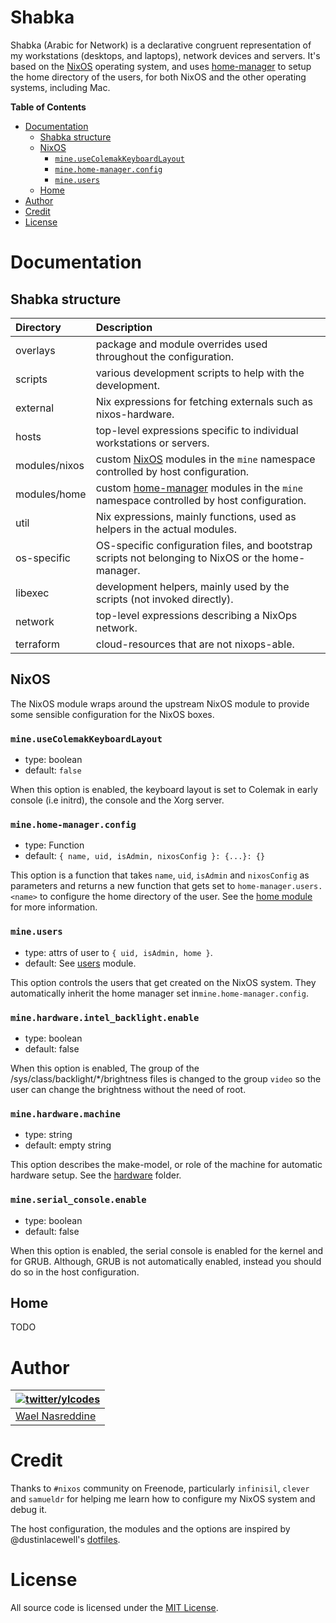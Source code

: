 # Shabka

Shabka (Arabic for Network) is a declarative congruent representation of
my workstations (desktops, and laptops), network devices and servers.
It's based on the [NixOS][1] operating system, and uses
[home-manager][4] to setup the home directory of the users, for both
NixOS and the other operating systems, including Mac.

<!-- START doctoc generated TOC please keep comment here to allow auto update -->
<!-- DON'T EDIT THIS SECTION, INSTEAD RE-RUN doctoc TO UPDATE -->
**Table of Contents**

- [Documentation](#documentation)
  - [Shabka structure](#shabka-structure)
  - [NixOS](#nixos)
    - [`mine.useColemakKeyboardLayout`](#mineusecolemakkeyboardlayout)
    - [`mine.home-manager.config`](#minehome-managerconfig)
    - [`mine.users`](#mineusers)
  - [Home](#home)
- [Author](#author)
- [Credit](#credit)
- [License](#license)

<!-- END doctoc generated TOC please keep comment here to allow auto update -->

# Documentation

## Shabka structure

| Directory     | Description                                                                                        |
|:------------- |:-------------------------------------------------------------------------------------------------- |
| overlays      | package and module overrides used throughout the configuration.                                    |
| scripts       | various development scripts to help with the development.                                          |
| external      | Nix expressions for fetching externals such as nixos-hardware.                                     |
| hosts         | top-level expressions specific to individual workstations or servers.                              |
| modules/nixos | custom [NixOS][1] modules in the `mine` namespace controlled by host configuration.                |
| modules/home  | custom [home-manager][4] modules in the `mine` namespace controlled by host configuration.         |
| util          | Nix expressions, mainly functions, used as helpers in the actual modules.                          |
| os-specific   | OS-specific configuration files, and bootstrap scripts not belonging to NixOS or the home-manager. |
| libexec       | development helpers, mainly used by the scripts (not invoked directly).                            |
| network       | top-level expressions describing a NixOps network.                                                 |
| terraform     | cloud-resources that are not nixops-able.                                                          |


## NixOS

The NixOS module wraps around the upstream NixOS module to provide some
sensible configuration for the NixOS boxes.

### `mine.useColemakKeyboardLayout`

- type: boolean
- default: `false`

When this option is enabled, the keyboard layout is set to Colemak in
early console (i.e initrd), the console and the Xorg server.

### `mine.home-manager.config`

- type: Function
- default: `{ name, uid, isAdmin, nixosConfig }: {...}: {}`

This option is a function that takes `name`, `uid`, `isAdmin` and
`nixosConfig` as parameters and returns a new function that gets set to
`home-manager.users.<name>` to configure the home directory of the user.
See the [home module][8] for more information.

### `mine.users`

- type: attrs of user to `{ uid, isAdmin, home }`.
- default: See [users][9] module.

This option controls the users that get created on the NixOS system.
They automatically inherit the home manager set in`mine.home-manager.config`.

### `mine.hardware.intel_backlight.enable`

- type: boolean
- default: false

When this option is enabled, The group of the
/sys/class/backlight/*/brightness files is changed to the group `video`
so the user can change the brightness without the need of root.

### `mine.hardware.machine`

- type: string
- default: empty string

This option describes the make-model, or role of the machine for
automatic hardware setup. See the [hardware][10] folder.

### `mine.serial_console.enable`

- type: boolean
- default: false

When this option is enabled, the serial console is enabled for the
kernel and for GRUB. Although, GRUB is not automatically enabled,
instead you should do so in the host configuration.

## Home

TODO

# Author

| [![twitter/ylcodes](https://avatars0.githubusercontent.com/u/87115?v=3&s=128)](http://twitter.com/ylcodes "Follow @ylcodes on Twitter") |
|---|
| [Wael Nasreddine](https://github.com/kalbasit) |

# Credit

Thanks to `#nixos` community on Freenode, particularly `infinisil`,
`clever` and `samueldr` for helping me learn how to configure my NixOS
system and debug it.

The host configuration, the modules and the options are inspired by
@dustinlacewell's [dotfiles][7].

# License

All source code is licensed under the [MIT License][3].

[1]: https://nixos.org
[2]: https://nixos.org/nix
[3]: /LICENSE
[4]: https://github.com/rycee/home-manager
[5]: /modules/nixos/README.md
[6]: /modules/home/README.md
[7]: https://github.com/dustinlacewell/dotfiles
[8]: /modules/home/README.md
[9]: /modules/nixos/general/users.nix
[10]: /modules/nixos/hardware/
